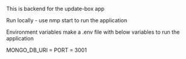 This is backend for the update-box app

Run locally - 
use nmp start to run the application 

Environment variables
make a .env file with below variables to run the application 

MONGO_DB_URI = 
PORT = 3001